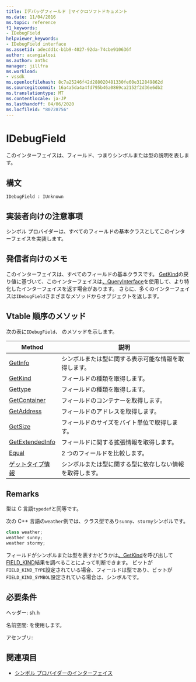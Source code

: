 ```yaml
---
title: Iデバッグフィールド |マイクロソフトドキュメント
ms.date: 11/04/2016
ms.topic: reference
f1_keywords:
- IDebugField
helpviewer_keywords:
- IDebugField interface
ms.assetid: adecdd1c-b1b9-4027-92da-74cbe910636f
author: acangialosi
ms.author: anthc
manager: jillfra
ms.workload:
- vssdk
ms.openlocfilehash: 8c7a25246f42d288020481330fe60e312849862d
ms.sourcegitcommit: 16a4a5da4a4fd795b46a0869ca2152f2d36e6db2
ms.translationtype: MT
ms.contentlocale: ja-JP
ms.lasthandoff: 04/06/2020
ms.locfileid: "80728756"
---
```

# <a name="idebugfield"></a>IDebugField
このインターフェイスは、フィールド、つまりシンボルまたは型の説明を表します。

## <a name="syntax"></a>構文

```
IDebugField : IUnknown
```

## <a name="notes-for-implementers"></a>実装者向けの注意事項
 シンボル プロバイダーは、すべてのフィールドの基本クラスとしてこのインターフェイスを実装します。

## <a name="notes-for-callers"></a>発信者向けのメモ
 このインターフェイスは、すべてのフィールドの基本クラスです。 [GetKind](../../../extensibility/debugger/reference/idebugfield-getkind.md)の戻り値に基づいて、このインターフェイスは[、QueryInterface](/cpp/atl/queryinterface)を使用して、より特化したインターフェイスを返す場合があります。 さらに、多くのインターフェイスは`IDebugField`さまざまなメソッドからオブジェクトを返します。

## <a name="methods-in-vtable-order"></a>Vtable 順序のメソッド
 次の表に`IDebugField`、 のメソッドを示します。

|Method|説明|
|------------|-----------------|
|[GetInfo](../../../extensibility/debugger/reference/idebugfield-getinfo.md)|シンボルまたは型に関する表示可能な情報を取得します。|
|[GetKind](../../../extensibility/debugger/reference/idebugfield-getkind.md)|フィールドの種類を取得します。|
|[Gettype](../../../extensibility/debugger/reference/idebugfield-gettype.md)|フィールドの種類を取得します。|
|[GetContainer](../../../extensibility/debugger/reference/idebugfield-getcontainer.md)|フィールドのコンテナーを取得します。|
|[GetAddress](../../../extensibility/debugger/reference/idebugfield-getaddress.md)|フィールドのアドレスを取得します。|
|[GetSize](../../../extensibility/debugger/reference/idebugfield-getsize.md)|フィールドのサイズをバイト単位で取得します。|
|[GetExtendedInfo](../../../extensibility/debugger/reference/idebugfield-getextendedinfo.md)|フィールドに関する拡張情報を取得します。|
|[Equal](../../../extensibility/debugger/reference/idebugfield-equal.md)|2 つのフィールドを比較します。|
|[ゲットタイプ情報](../../../extensibility/debugger/reference/idebugfield-gettypeinfo.md)|シンボルまたは型に関する型に依存しない情報を取得します。|

## <a name="remarks"></a>Remarks
 型は C 言語`typedef`と同等です。

 次の C++ 言語の`weather`例では、クラス型であり`sunny`、`stormy`シンボルです。

```cpp
class weather;
weather sunny;
weather stormy;
```

 フィールドがシンボルまたは型を表すかどうかは[、GetKind](../../../extensibility/debugger/reference/idebugfield-getkind.md)を呼び出して[FIELD_KIND](../../../extensibility/debugger/reference/field-kind.md)結果を調べることによって判断できます。 ビットが`FIELD_KIND_TYPE`設定されている場合、フィールドは型であり、ビットが`FIELD_KIND_SYMBOL`設定されている場合は、シンボルです。

## <a name="requirements"></a>必要条件
 ヘッダー: sh.h

 名前空間: を使用します。

 アセンブリ:

## <a name="see-also"></a>関連項目
- [シンボル プロバイダーのインターフェイス](../../../extensibility/debugger/reference/symbol-provider-interfaces.md)
